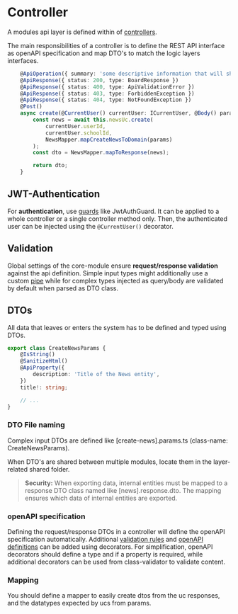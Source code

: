 # Controller

A modules api layer is defined within of [controllers](https://docs.nestjs.com/controllers).

The main responsibilities of a controller is to define the REST API interface as openAPI specification and map DTO's to match the logic layers interfaces.

```TypeScript
    @ApiOperation({ summary: 'some descriptive information that will show up in the API documentation' })
    @ApiResponse({ status: 200, type: BoardResponse })
    @ApiResponse({ status: 400, type: ApiValidationError })
    @ApiResponse({ status: 403, type: ForbiddenException })
    @ApiResponse({ status: 404, type: NotFoundException })
    @Post()
    async create(@CurrentUser() currentUser: ICurrentUser, @Body() params: CreateNewsParams): Promise<NewsResponse> {
        const news = await this.newsUc.create(
            currentUser.userId,
            currentUser.schoolId,
            NewsMapper.mapCreateNewsToDomain(params)
        );
        const dto = NewsMapper.mapToResponse(news);

        return dto;
    }
```

## JWT-Authentication

For **authentication**, use [guards](https://docs.nestjs.com/guards) like JwtAuthGuard. It can be applied to a whole controller or a single controller method only. Then, the authenticated user can be injected using the `@CurrentUser()` decorator.

## Validation

Global settings of the core-module ensure **request/response validation** against the api definition. Simple input types might additionally use a custom [pipe](https://docs.nestjs.com/pipes) while for complex types injected as query/body are validated by default when parsed as DTO class.

## DTOs

All data that leaves or enters the system has to be defined and typed using DTOs.

```typescript
export class CreateNewsParams {
    @IsString()
    @SanitizeHtml()
    @ApiProperty({
        description: 'Title of the News entity',
    })
    title!: string;

    // ...
}
```

### DTO File naming

Complex input DTOs are defined like [create-news].params.ts (class-name: CreateNewsParams).

When DTO's are shared between multiple modules, locate them in the layer-related shared folder.

> **Security:** When exporting data, internal entities must be mapped to a response DTO class named like [news].response.dto. The mapping ensures which data of internal entities are exported.

### openAPI specification

Defining the request/response DTOs in a controller will define the openAPI specification automatically. Additional [validation rules](https://docs.nestjs.com/techniques/validation) and [openAPI definitions](https://docs.nestjs.com/openapi/decorators) can be added using decorators. For simplification, openAPI decorators should define a type and if a property is required, while additional decorators can be used from class-validator to validate content.

### Mapping

You should define a mapper to easily create dtos from the uc responses, and the datatypes expected by ucs from params.
